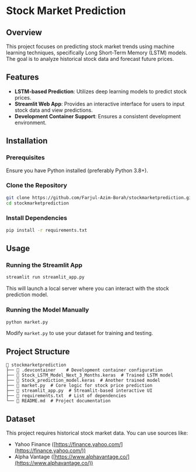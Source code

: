 # Stock Market Prediction

## Overview
This project focuses on predicting stock market trends using machine learning techniques, specifically Long Short-Term Memory (LSTM) models. The goal is to analyze historical stock data and forecast future prices.

## Features
- **LSTM-based Prediction**: Utilizes deep learning models to predict stock prices.
- **Streamlit Web App**: Provides an interactive interface for users to input stock data and view predictions.
- **Development Container Support**: Ensures a consistent development environment.

## Installation
### Prerequisites
Ensure you have Python installed (preferably Python 3.8+).

### Clone the Repository
```sh
git clone https://github.com/Farjul-Azim-Borah/stockmarketprediction.git
cd stockmarketprediction
```

### Install Dependencies
```sh
pip install -r requirements.txt
```

## Usage
### Running the Streamlit App
```sh
streamlit run streamlit_app.py
```
This will launch a local server where you can interact with the stock prediction model.

### Running the Model Manually
```sh
python market.py
```
Modify `market.py` to use your dataset for training and testing.

## Project Structure
```
📂 stockmarketprediction
├── 📂 .devcontainer    # Development container configuration
├── 📄 Stock_LSTM_Model_Next_3_Months.keras  # Trained LSTM model
├── 📄 Stock_prediction_model.keras  # Another trained model
├── 📄 market.py  # Core logic for stock price prediction
├── 📄 streamlit_app.py  # Streamlit-based interactive UI
├── 📄 requirements.txt  # List of dependencies
└── 📄 README.md  # Project documentation
```

## Dataset
This project requires historical stock market data. You can use sources like:
- Yahoo Finance ([https://finance.yahoo.com/](https://finance.yahoo.com/))
- Alpha Vantage ([https://www.alphavantage.co/](https://www.alphavantage.co/))


